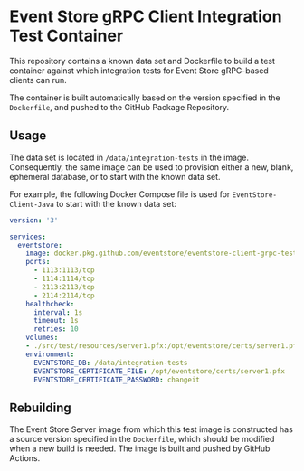# Event Store gRPC Client Integration Test Container

This repository contains a known data set and Dockerfile to build a test container against which integration tests for Event Store gRPC-based clients can run.

The container is built automatically based on the version specified in the `Dockerfile`, and pushed to the GitHub Package Repository.

## Usage

The data set is located in `/data/integration-tests` in the image. Consequently, the same image can be used to provision either a new, blank, ephemeral database, or to start with the known data set.

For example, the following Docker Compose file is used for `EventStore-Client-Java` to start with the known data set:

```yaml
version: '3'

services:
  eventstore:
    image: docker.pkg.github.com/eventstore/eventstore-client-grpc-testdata/eventstore-client-grpc-testdata:6.0.0-preview1.0.1869-buster-slim
    ports:
      - 1113:1113/tcp
      - 1114:1114/tcp
      - 2113:2113/tcp
      - 2114:2114/tcp
    healthcheck:
      interval: 1s
      timeout: 1s
      retries: 10 
    volumes:
    - ./src/test/resources/server1.pfx:/opt/eventstore/certs/server1.pfx
    environment:
      EVENTSTORE_DB: /data/integration-tests
      EVENTSTORE_CERTIFICATE_FILE: /opt/eventstore/certs/server1.pfx
      EVENTSTORE_CERTIFICATE_PASSWORD: changeit
```

## Rebuilding

The Event Store Server image from which this test image is constructed has a source version specified in the `Dockerfile`, which should be modified when a new build is needed. The image is built and pushed by GitHub Actions.